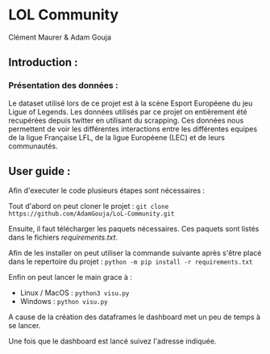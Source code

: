 # LOL Community

Clément Maurer & Adam Gouja


## Introduction : 

### Présentation des données :

Le dataset utilisé lors de ce projet est à la scène Esport Européene du jeu Ligue of Legends.
Les données utilisés par ce projet on entièrement été recupérées depuis twitter en utilisant du scrapping.
Ces données nous permettent de voir les différentes interactions entre les différentes equipes de la ligue Française LFL, de la ligue Européene (LEC) et de leurs communautés.

## User guide : 

Afin d'executer le code plusieurs étapes sont nécessaires : 

Tout d'abord on peut cloner le projet : `git clone https://github.com/AdamGouja/LoL-Community.git`

Ensuite, il faut télécharger les paquets nécessaires. Ces paquets sont listés dans le fichiers *requirements.txt*.

Afin de les installer on peut utiliser la commande suivante après s'être placé dans le repertoire du projet : `python -m pip install -r requirements.txt`

Enfin on peut lancer le main grace à : 

* Linux / MacOS : `python3 visu.py`
* Windows : `python visu.py`

A cause de la création des dataframes le dashboard met un peu de temps à se lancer. 

Une fois que le dashboard est lancé suivez l'adresse indiquée.

